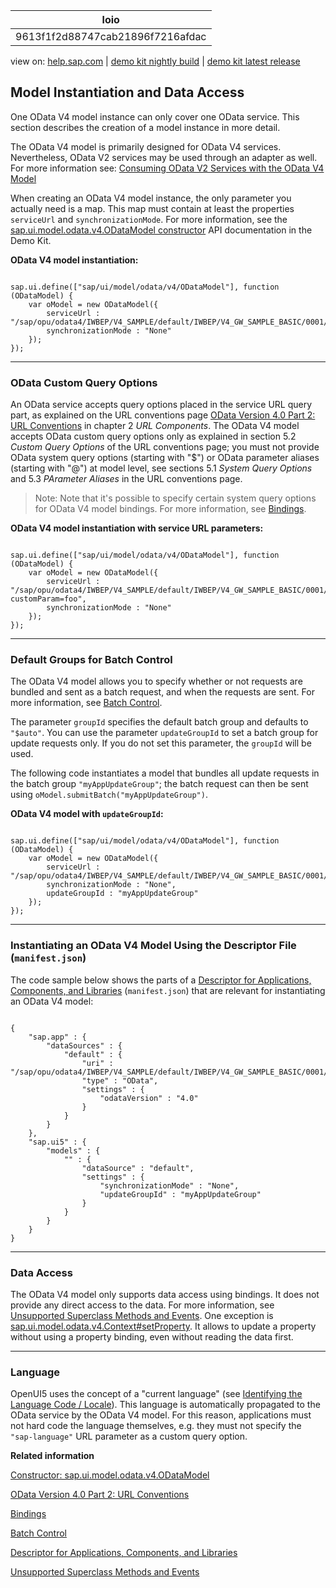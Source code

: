 | loio |
| -----|
| 9613f1f2d88747cab21896f7216afdac |

<div id="loio">

view on: [help.sap.com](https://help.sap.com/viewer/DRAFT/3237636b137e43519a20ad5513c49ccb/latest/en-US/9613f1f2d88747cab21896f7216afdac.html) | [demo kit nightly build](https://openui5nightly.hana.ondemand.com/#/topic/9613f1f2d88747cab21896f7216afdac) | [demo kit latest release](https://openui5.hana.ondemand.com/#/topic/9613f1f2d88747cab21896f7216afdac)</div>
<!-- loio9613f1f2d88747cab21896f7216afdac -->

## Model Instantiation and Data Access

One OData V4 model instance can only cover one OData service. This section describes the creation of a model instance in more detail.

The OData V4 model is primarily designed for OData V4 services. Nevertheless, OData V2 services may be used through an adapter as well. For more information see: [Consuming OData V2 Services with the OData V4 Model](Consuming_OData_V2_Services_with_the_OData_V4_Model_365bdbd.md)

When creating an OData V4 model instance, the only parameter you actually need is a map. This map must contain at least the properties `serviceUrl` and `synchronizationMode`. For more information, see the [sap.ui.model.odata.v4.ODataModel constructor](https://openui5.hana.ondemand.com/docs/api/symbols/sap.ui.model.odata.v4.ODataModel.html#constructor) API documentation in the Demo Kit.

**OData V4 model instantiation:**

```lang-js

sap.ui.define(["sap/ui/model/odata/v4/ODataModel"], function (ODataModel) {
    var oModel = new ODataModel({
        serviceUrl : "/sap/opu/odata4/IWBEP/V4_SAMPLE/default/IWBEP/V4_GW_SAMPLE_BASIC/0001/",
        synchronizationMode : "None"
    });
});
```

***

### OData Custom Query Options

An OData service accepts query options placed in the service URL query part, as explained on the URL conventions page [OData Version 4.0 Part 2: URL Conventions](http://docs.oasis-open.org/odata/odata/v4.0/odata-v4.0-part2-url-conventions.html) in chapter 2 *URL Components*. The OData V4 model accepts OData custom query options only as explained in section 5.2 *Custom Query Options* of the URL conventions page; you must not provide OData system query options \(starting with "$"\) or OData parameter aliases \(starting with "@"\) at model level, see sections 5.1 *System Query Options* and 5.3 *PArameter Aliases* in the URL conventions page.

> Note:
> Note that it's possible to specify certain system query options for OData V4 model bindings. For more information, see [Bindings](Bindings_54e0ddf.md).
> 
> 

**OData V4 model instantiation with service URL parameters:**

```lang-js

sap.ui.define(["sap/ui/model/odata/v4/ODataModel"], function (ODataModel) {
    var oModel = new ODataModel({
    	serviceUrl : "/sap/opu/odata4/IWBEP/V4_SAMPLE/default/IWBEP/V4_GW_SAMPLE_BASIC/0001/?customParam=foo", 
    	synchronizationMode : "None"
    });
});
```

***

### Default Groups for Batch Control

The OData V4 model allows you to specify whether or not requests are bundled and sent as a batch request, and when the requests are sent. For more information, see [Batch Control](Batch_Control_74142a3.md).

The parameter `groupId` specifies the default batch group and defaults to `"$auto"`. You can use the parameter `updateGroupId` to set a batch group for update requests only. If you do not set this parameter, the `groupId` will be used.

The following code instantiates a model that bundles all update requests in the batch group `"myAppUpdateGroup"`; the batch request can then be sent using `oModel.submitBatch("myAppUpdateGroup")`.

**OData V4 model with `updateGroupId`:**

```lang-js

sap.ui.define(["sap/ui/model/odata/v4/ODataModel"], function (ODataModel) {
    var oModel = new ODataModel({
        serviceUrl : "/sap/opu/odata4/IWBEP/V4_SAMPLE/default/IWBEP/V4_GW_SAMPLE_BASIC/0001/",
        synchronizationMode : "None",
        updateGroupId : "myAppUpdateGroup"
    });
});
```

***

### Instantiating an OData V4 Model Using the Descriptor File \(`manifest.json`\)

The code sample below shows the parts of a [Descriptor for Applications, Components, and Libraries](Descriptor_for_Applications,_Components,_and_Libraries_be0cf40.md) \(`manifest.json`\) that are relevant for instantiating an OData V4 model:

```lang-js

{
    "sap.app" : {
        "dataSources" : {
            "default" : {
                "uri" : "/sap/opu/odata4/IWBEP/V4_SAMPLE/default/IWBEP/V4_GW_SAMPLE_BASIC/0001/",
                "type" : "OData",
                "settings" : {
                    "odataVersion" : "4.0"
                }
            }
        }
    },
    "sap.ui5" : {
        "models" : {
            "" : {
                "dataSource" : "default",
                "settings" : {
                    "synchronizationMode" : "None",
                    "updateGroupId" : "myAppUpdateGroup"
                }
            }
        }
    }
}
```

***

### Data Access

The OData V4 model only supports data access using bindings. It does not provide any direct access to the data. For more information, see [Unsupported Superclass Methods and Events](Unsupported_Superclass_Methods_and_Events_1232241.md). One exception is [sap.ui.model.odata.v4.Context\#setProperty](https://openui5.hana.ondemand.com/#/api/symbols/sap.ui.model.odata.v4.Context/methods/setProperty). It allows to update a property without using a property binding, even without reading the data first.

***

### Language

OpenUI5 uses the concept of a "current language" \(see [Identifying the Language Code / Locale](Identifying_the_Language_Code__Locale_91f21f1.md)\). This language is automatically propagated to the OData service by the OData V4 model. For this reason, applications must not hard code the language themselves, e.g. they must not specify the `"sap-language"` URL parameter as a custom query option.

**Related information**  


[Constructor: sap.ui.model.odata.v4.ODataModel](https://openui5.hana.ondemand.com/docs/api/symbols/sap.ui.model.odata.v4.ODataModel.html#constructor)

[OData Version 4.0 Part 2: URL Conventions](http://docs.oasis-open.org/odata/odata/v4.0/odata-v4.0-part2-url-conventions.html)

[Bindings](Bindings_54e0ddf.md)

[Batch Control](Batch_Control_74142a3.md)

[Descriptor for Applications, Components, and Libraries](Descriptor_for_Applications,_Components,_and_Libraries_be0cf40.md)

[Unsupported Superclass Methods and Events](Unsupported_Superclass_Methods_and_Events_1232241.md)

